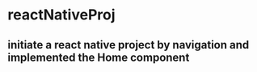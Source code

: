 # reactNativeProj
## initiate a react native project by navigation and implemented the Home component
